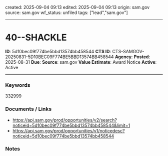 created: 2025-09-04 09:13
edited: 2025-09-04 09:13
origin: sam.gov
source: sam.gov
wf_status: unfiled
tags: ["lead","sam.gov"]

---

# 40--SHACKLE

**ID**: 5d10bec09f774be5bbd13574bb458544
**CTS ID**: CTS-SAMGOV-20250831-5D10BEC09F774BE5BBD13574BB458544
**Agency**: 
**Posted**: 2025-08-31
**Due**: 
**Source**: sam.gov
**Value Estimate**: Award Notice
**Active**: Active

---

### Keywords
332999

### Documents / Links
- <https://api.sam.gov/prod/opportunities/v2/search?noticeid=5d10bec09f774be5bbd13574bb458544&limit=1>
- <https://api.sam.gov/prod/opportunities/v1/noticedesc?noticeid=5d10bec09f774be5bbd13574bb458544>

### Notes

